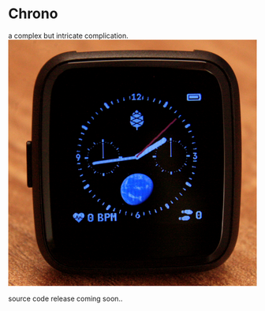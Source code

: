 # Chrono 
a complex but intricate complication.
![chrono](https://raw.githubusercontent.com/ZephyrLabs/Watchfaces/gh-pages/docs/Chrono/chrono.png "chrono")

source code release coming soon..
